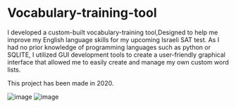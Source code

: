 # Vocabulary-training-tool

I developed a custom-built vocabulary-training tool,Designed to help me improve my English language skills for my upcoming Israeli SAT test. As I had no prior knowledge of programming languages such as python or SQLITE, I utilized GUI development tools to create a user-friendly graphical interface that allowed me to easily create and manage my own custom word lists.

This project has been made in 2020.



![image](https://user-images.githubusercontent.com/94317058/213825641-9f4d4fd7-8200-47c0-bb01-fb0cc3f1979f.png) ![image](https://user-images.githubusercontent.com/94317058/213825677-aea672f0-49a1-43c8-ae76-069afcc85b74.png)
